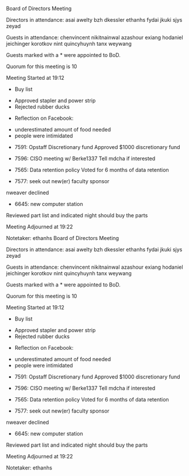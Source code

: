 Board of Directors Meeting

Directors in attendance:
asai
awelty
bzh
dkessler
ethanhs
fydai
jkuki
sjys
zeyad

Guests in attendance:
chenvincent
nikitnainwal
azashour
exiang
hodaniel
jeichinger
korotkov
nint
quincyhuynh
tanx
weywang

Guests marked with a * were appointed to BoD.

Quorum for this meeting is 10

Meeting Started at 19:12

* Buy list
 - Approved stapler and power strip
 - Rejected rubber ducks

* Reflection on Facebook:
 - underestimated amount of food needed
 - people were intimidated
 
* 7591: Opstaff Discretionary fund
Approved $1000 discretionary fund

* 7596: CISO meeting w/ Berke1337
Tell mdcha if interested

* 7565: Data retention policy
Voted for 6 months of data retention

* 7577: seek out new(er) faculty sponsor

nweaver declined

* 6645: new computer station

Reviewed part list and indicated night should buy the parts 

Meeting Adjourned at 19:22


Notetaker: ethanhs
Board of Directors Meeting

Directors in attendance:
asai
awelty
bzh
dkessler
ethanhs
fydai
jkuki
sjys
zeyad

Guests in attendance:
chenvincent
nikitnainwal
azashour
exiang
hodaniel
jeichinger
korotkov
nint
quincyhuynh
tanx
weywang

Guests marked with a * were appointed to BoD.

Quorum for this meeting is 10

Meeting Started at 19:12

* Buy list
 - Approved stapler and power strip
 - Rejected rubber ducks

* Reflection on Facebook:
 - underestimated amount of food needed
 - people were intimidated
 
* 7591: Opstaff Discretionary fund
Approved $1000 discretionary fund

* 7596: CISO meeting w/ Berke1337
Tell mdcha if interested

* 7565: Data retention policy
Voted for 6 months of data retention

* 7577: seek out new(er) faculty sponsor

nweaver declined

* 6645: new computer station

Reviewed part list and indicated night should buy the parts 

Meeting Adjourned at 19:22


Notetaker: ethanhs
